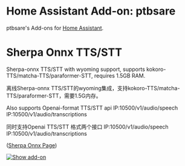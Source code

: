 # Home Assistant Add-on: ptbsare

ptbsare's Add-ons for [Home Assistant](https://www.home-assistant.io).

# Sherpa Onnx TTS/STT

  Sherpa-onnx TTS/STT with wyoming support, supports kokoro-TTS/matcha-TTS/paraformer-STT, requires 1.5GB RAM. 
  
  离线Sherpa-onnx TTS/STT的wyoming集成，支持kokoro-TTS/matcha-TTS/paraformer-STT，需要1.5G内存。
  
  Also supports Openai-format TTS/STT api  IP:10500/v1/audio/speech IP:10500/v1/audio/transcriptions
  
  同时支持Openai TTS/STT 格式两个接口  IP:10500/v1/audio/speech IP:10500/v1/audio/transcriptions

  ([Sherpa Onnx Page](https://github.com/k2-fsa/sherpa-onnx))

[![Show add-on](https://my.home-assistant.io/badges/supervisor_addon.svg)](https://my.home-assistant.io/redirect/supervisor_addon/?addon=adfd7a46_sherpa_onnx_tts_stt&repository_url=https%3A%2F%2Fgithub.com%2Fptbsare%2Fhome-assistant-addons)